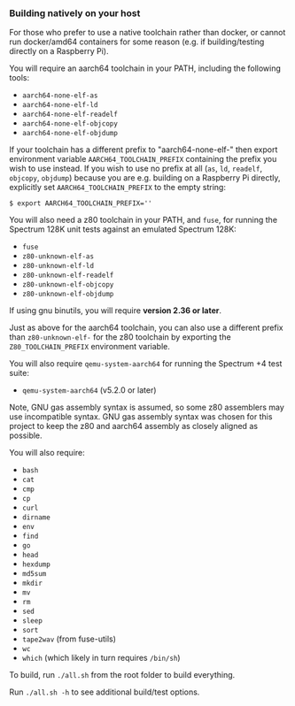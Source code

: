 ### Building natively on your host

For those who prefer to use a native toolchain rather than docker, or cannot
run docker/amd64 containers for some reason (e.g. if building/testing directly
on a Raspberry Pi).

You will require an aarch64 toolchain in your PATH, including the following
tools:

  * `aarch64-none-elf-as`
  * `aarch64-none-elf-ld`
  * `aarch64-none-elf-readelf`
  * `aarch64-none-elf-objcopy`
  * `aarch64-none-elf-objdump`

If your toolchain has a different prefix to "aarch64-none-elf-" then export
environment variable `AARCH64_TOOLCHAIN_PREFIX` containing the prefix you wish
to use instead.  If you wish to use no prefix at all (`as`, `ld`, `readelf`,
`objcopy`, `objdump`) because you are e.g. building on a Raspberry Pi directly,
explicitly set `AARCH64_TOOLCHAIN_PREFIX` to the empty string:

```
$ export AARCH64_TOOLCHAIN_PREFIX=''
```

You will also need a z80 toolchain in your PATH, and `fuse`, for running the
Spectrum 128K unit tests against an emulated Spectrum 128K:

  * `fuse`
  * `z80-unknown-elf-as`
  * `z80-unknown-elf-ld`
  * `z80-unknown-elf-readelf`
  * `z80-unknown-elf-objcopy`
  * `z80-unknown-elf-objdump`

If using gnu binutils, you will require __version 2.36 or later__.

Just as above for the aarch64 toolchain, you can also use a different prefix
than `z80-unknown-elf-` for the z80 toolchain by exporting the
`Z80_TOOLCHAIN_PREFIX` environment variable.

You will also require `qemu-system-aarch64` for running the Spectrum +4 test
suite:

  * `qemu-system-aarch64` (v5.2.0 or later)

Note, GNU gas assembly syntax is assumed, so some z80 assemblers may use
incompatible syntax. GNU gas assembly syntax was chosen for this project to
keep the z80 and aarch64 assembly as closely aligned as possible.

You will also require:

  * `bash`
  * `cat`
  * `cmp`
  * `cp`
  * `curl`
  * `dirname`
  * `env`
  * `find`
  * `go`
  * `head`
  * `hexdump`
  * `md5sum`
  * `mkdir`
  * `mv`
  * `rm`
  * `sed`
  * `sleep`
  * `sort`
  * `tape2wav` (from fuse-utils)
  * `wc`
  * `which` (which likely in turn requires `/bin/sh`)

To build, run `./all.sh` from the root folder to build everything.

Run `./all.sh -h` to see additional build/test options.

